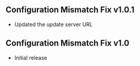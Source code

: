 ## Configuration Mismatch Fix v1.0.1
- Updated the update server URL 

## Configuration Mismatch Fix v1.0
- Initial release